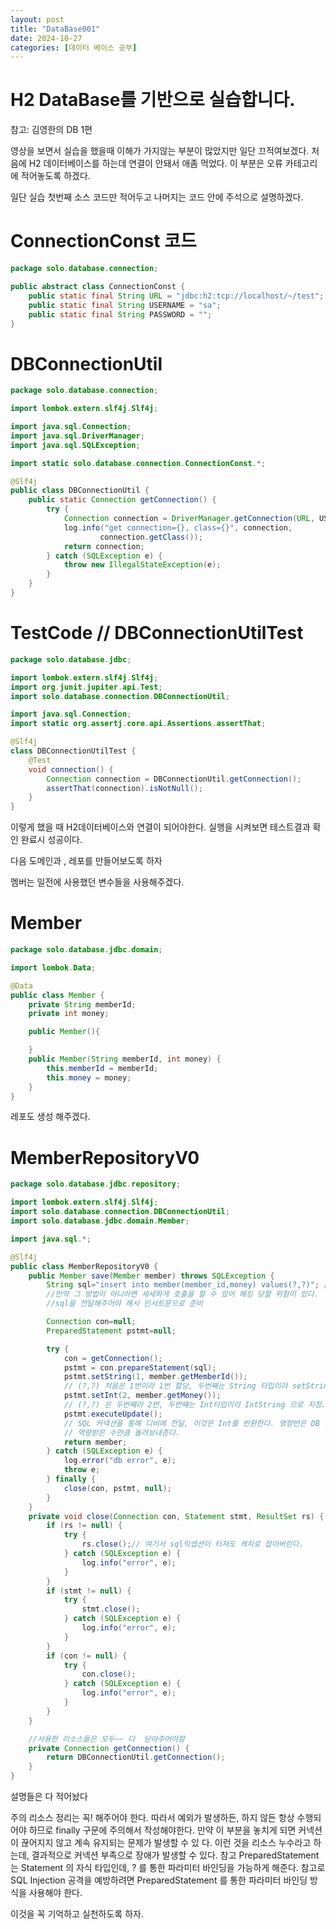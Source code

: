 ```yaml
---
layout: post
title: "DataBase001"
date: 2024-10-27
categories: [데이터 베이스 공부]
---
```


# H2 DataBase를 기반으로 실습합니다.
참고: 김영한의 DB 1편

영상을 보면서 실습을 했을때 이해가 가지않는 부분이 많았지만 일단 끄적여보겠다.
처음에 H2 데이터베이스를 하는데 연결이 안돼서 애좀 먹었다. 이 부분은 오류 카테고리에 적어놓도록 하겠다.

일단 실습 첫번째 소스 코드만 적어두고 나머지는 코드 안에 주석으로 설명하겠다.

# ConnectionConst 코드
```java
package solo.database.connection;

public abstract class ConnectionConst {
    public static final String URL = "jdbc:h2:tcp://localhost/~/test";
    public static final String USERNAME = "sa";
    public static final String PASSWORD = "";
}
```
# DBConnectionUtil
```java
package solo.database.connection;

import lombok.extern.slf4j.Slf4j;

import java.sql.Connection;
import java.sql.DriverManager;
import java.sql.SQLException;

import static solo.database.connection.ConnectionConst.*;

@Slf4j
public class DBConnectionUtil {
    public static Connection getConnection() {
        try {
            Connection connection = DriverManager.getConnection(URL, USERNAME, PASSWORD);
            log.info("get connection={}, class={}", connection,
                    connection.getClass());
            return connection;
        } catch (SQLException e) {
            throw new IllegalStateException(e);
        }
    }
}
```

# TestCode // DBConnectionUtilTest
```java
package solo.database.jdbc;

import lombok.extern.slf4j.Slf4j;
import org.junit.jupiter.api.Test;
import solo.database.connection.DBConnectionUtil;

import java.sql.Connection;
import static org.assertj.core.api.Assertions.assertThat;

@Slf4j
class DBConnectionUtilTest {
    @Test
    void connection() {
        Connection connection = DBConnectionUtil.getConnection();
        assertThat(connection).isNotNull();
    }
}
```

이렇게 했을 때 H2데이터베이스와 연결이 되어야한다. 실행을 시켜보면 테스트결과 확인 완료시 성공이다.

다음 도메인과 , 레포를 만들어보도록 하자

멤버는 일전에 사용했던 변수들을 사용해주겠다.

# Member
```java 
package solo.database.jdbc.domain;

import lombok.Data;

@Data
public class Member {
    private String memberId;
    private int money;

    public Member(){

    }
    public Member(String memberId, int money) {
        this.memberId = memberId;
        this.money = money;
    }
}

```

레포도 생성 해주겠다.

# MemberRepositoryV0
```java
package solo.database.jdbc.repository;

import lombok.extern.slf4j.Slf4j;
import solo.database.connection.DBConnectionUtil;
import solo.database.jdbc.domain.Member;

import java.sql.*;

@Slf4j
public class MemberRepositoryV0 {
    public Member save(Member member) throws SQLException {
        String sql="insert into member(member_id,money) values(?,?)"; //파라미터 바인딩 방식으로 하면 단순하게 데이터 취급만되고
        //만약 그 방법이 아니라면 세세하게 호출을 할 수 있어 해킹 당할 위험이 있다.
        //sql을 전달해주어야 해서 인서트문으로 준비

        Connection con=null;
        PreparedStatement pstmt=null;

        try {
            con = getConnection();
            pstmt = con.prepareStatement(sql);
            pstmt.setString(1, member.getMemberId());
            // (?,?) 처음은 1번이라 1번 할당, 두번째는 String 타입이라 setString 으로 지정해주었다.
            pstmt.setInt(2, member.getMoney());
            // (?,?) 은 두번째라 2번, 두번째는 Int타입이라 IntString 으로 지정.
            pstmt.executeUpdate();
            // SQL 커넥션을 통해 디비에 전달, 이것은 Int를 반환한다. 영향반은 DB row수를 반환, 하나의 row를 등록해서 1을 반환해준다.
            // 역량받은 수만큼 돌려보내준다.
            return member;
        } catch (SQLException e) {
            log.error("db error", e);
            throw e;
        } finally {
            close(con, pstmt, null);
        }
    }
    private void close(Connection con, Statement stmt, ResultSet rs) {
        if (rs != null) {
            try {
                rs.close();// 여기서 sql익셉션이 터져도 캐치로 잡아버린다.
            } catch (SQLException e) {
                log.info("error", e);
            }
        }
        if (stmt != null) {
            try {
                stmt.close();
            } catch (SQLException e) {
                log.info("error", e);
            }
        }
        if (con != null) {
            try {
                con.close();
            } catch (SQLException e) {
                log.info("error", e);
            }
        }
    }

    //사용한 리소스들은 모두~~ 다  닫아주어야함
    private Connection getConnection() {
        return DBConnectionUtil.getConnection();
    }
}


``` 
설명들은 다 적어놨다 

주의
리소스 정리는 꼭! 해주어야 한다. 따라서 예외가 발생하든, 하지 않든 항상 수행되어야 하므로 finally 구문에
주의해서 작성해야한다. 만약 이 부분을 놓치게 되면 커넥션이 끊어지지 않고 계속 유지되는 문제가 발생할 수 있
다. 이런 것을 리소스 누수라고 하는데, 결과적으로 커넥션 부족으로 장애가 발생할 수 있다.
참고
PreparedStatement 는 Statement 의 자식 타입인데, ? 를 통한 파라미터 바인딩을 가능하게 해준다.
참고로 SQL Injection 공격을 예방하려면 PreparedStatement 를 통한 파라미터 바인딩 방식을 사용해야
한다.

이것을 꼭 기억하고 실천하도록 하자.
